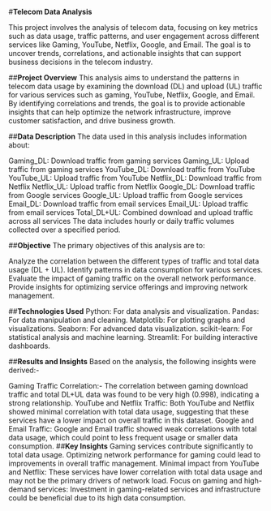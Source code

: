 #**Telecom Data Analysis**

This project involves the analysis of telecom data, focusing on key metrics such as data usage, traffic patterns, and user engagement across different services like Gaming, YouTube, Netflix, Google, and Email. The goal is to uncover trends, correlations, and actionable insights that can support business decisions in the telecom industry.

##**Project Overview**
This analysis aims to understand the patterns in telecom data usage by examining the download (DL) and upload (UL) traffic for various services such as gaming, YouTube, Netflix, Google, and Email. By identifying correlations and trends, the goal is to provide actionable insights that can help optimize the network infrastructure, improve customer satisfaction, and drive business growth.

##**Data Description**
The data used in this analysis includes information about:

Gaming_DL: Download traffic from gaming services
Gaming_UL: Upload traffic from gaming services
YouTube_DL: Download traffic from YouTube
YouTube_UL: Upload traffic from YouTube
Netflix_DL: Download traffic from Netflix
Netflix_UL: Upload traffic from Netflix
Google_DL: Download traffic from Google services
Google_UL: Upload traffic from Google services
Email_DL: Download traffic from email services
Email_UL: Upload traffic from email services
Total_DL+UL: Combined download and upload traffic across all services
The data includes hourly or daily traffic volumes collected over a specified period.
 
##**Objective**
The primary objectives of this analysis are to:

Analyze the correlation between the different types of traffic and total data usage (DL + UL).
Identify patterns in data consumption for various services.
Evaluate the impact of gaming traffic on the overall network performance.
Provide insights for optimizing service offerings and improving network management.

##**Technologies Used**
Python: For data analysis and visualization.
Pandas: For data manipulation and cleaning.
Matplotlib: For plotting graphs and visualizations.
Seaborn: For advanced data visualization.
scikit-learn: For statistical analysis and machine learning.
Streamlit: For building interactive dashboards.

##**Results and Insights**
Based on the analysis, the following insights were derived:-

Gaming Traffic Correlation:- The correlation between gaming download traffic and total DL+UL data was found to be very high (0.998), indicating a strong relationship.
YouTube and Netflix Traffic: Both YouTube and Netflix showed minimal correlation with total data usage, suggesting that these services have a lower impact on overall traffic in this dataset.
Google and Email Traffic: Google and Email traffic showed weak correlations with total data usage, which could point to less frequent usage or smaller data consumption.
 ##**Key Insights**
Gaming services contribute significantly to total data usage. Optimizing network performance for gaming could lead to improvements in overall traffic management.
Minimal impact from YouTube and Netflix: These services have lower correlation with total data usage and may not be the primary drivers of network load.
Focus on gaming and high-demand services: Investment in gaming-related services and infrastructure could be beneficial due to its high data consumption.

